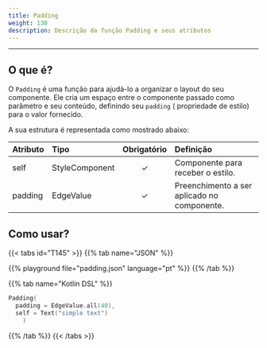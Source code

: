 ```yaml
---
title: Padding
weight: 130
description: Descrição da função Padding e seus atributos
---
```


---


## O que é?

O `Padding` é uma função para ajudá-lo a organizar o layout do seu componente. Ele cria um espaço entre o componente passado como parâmetro e seu conteúdo, definindo seu `padding` (  propriedade de estilo) para o valor fornecido.

A sua estrutura é representada como mostrado abaixo:

| **Atributo** | **Tipo**                                                       | Obrigatório | **Definição**                                                                                                     |
| :----------- | :------------------------------------------------------------- | :---------: | :---------------------------------------------------------------------------------------------------------------- |
| self   | StyleComponent                                                |      ✓       | Componente para receber o estilo. |
| padding   | EdgeValue                                                |      ✓       | Preenchimento a ser aplicado no componente. |


## Como usar?

{{< tabs id="T145" >}}
{{% tab name="JSON" %}}

<!-- json-playground:padding.json
{
  "_beagleComponent_" : "beagle:text",
  "text" : "simple text",
  "style" : {
    "padding" : {
      "all" : {
        "value" : 40.0,
        "type" : "REAL"
      }
    }
  }
}
-->

{{% playground file="padding.json" language="pt" %}}
{{% /tab %}}

{{% tab name="Kotlin DSL" %}}

```kotlin
Padding(
  padding = EdgeValue.all(40),
  self = Text("simple text")
    )
```

{{% /tab %}}
{{< /tabs >}}
